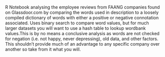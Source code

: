 R Notebook analysing the employee reviews from FAANG companies found on Glassdoor.com by comparing the words used in 
description to a loosely compiled dictionary of words with either a positive or negative connotation associated.  Uses binary search to compare word values, but for much larger datasets you will want to use a hash table to lookup wordbank values.This 
is by no means a conclusive analysis as words are not checked for negation (i.e. not happy, never depressing), old data, and other factors. This shouldn’t provide much of an advantage to any specific company over another so take from it what you will.

